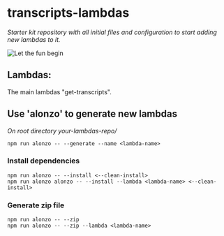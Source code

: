 # transcripts-lambdas

_Starter kit repository with all initial files and configuration to start adding new lambdas to it._

![Let the fun begin](https://media.giphy.com/media/1AgEA1GME0scObgPus/giphy.gif)

## Lambdas:
The main lambdas "get-transcripts".

## Use 'alonzo' to generate new lambdas
_On root directory your-lambdas-repo/_
```
npm run alonzo -- --generate --name <lambda-name>
```

### Install dependencies
```
npm run alonzo -- --install <--clean-install>
npm run alonzo alonzo -- --install --lambda <lambda-name> <--clean-install>
```

### Generate zip file
```
npm run alonzo -- --zip
npm run alonzo -- --zip --lambda <lambda-name>
```

